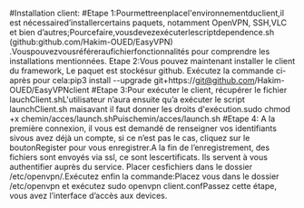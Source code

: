 #Installation client:
#Etape 1:Pourmettreenplacel'environnementduclient,il est nécessaired’installercertains paquets, notamment OpenVPN, SSH,VLC et bien d’autres;Pourcefaire,vousdevezexécuterlescript​dependence.sh​(github:github.com/Hakim-OUED/EasyVPN​)​.Vouspouvezvousréféreraufichierfonctionnalités pour comprendre les installations mentionnées.
Etape 2:Vous pouvez maintenant installer le client du framework, Le paquet est stockésur github. Exécutez  la commande ci-après pour cela:pip3 install --upgrade git+​https://git@github.com/Hakim-OUED/EasyVPNclient
#Etape 3:Pour exécuter le client, récupérer le fichier ​lauchClient.shL'utilisateur n’aura ensuite qu’a exécuter le script launchClient.sh maisavant il faut donner les droits d'exécution.sudo chmod +x chemin/acces/launch.shPuischemin/acces/launch.sh
#Etape 4: A la première connexion, il vous est demandé de renseigner vos identifiants sivous avez déjà un compte, si ce n’est pas le cas, cliquez sur le boutonRegister pour vous enregistrer.A la fin de l’enregistrement, des fichiers sont envoyés via ssl, ce sont lescertificats. Ils servent à vous authentifier auprès du service. Placer cesfichiers dans le dossier ​/etc/openvpn/.Exécutez enfin la commande:Placez vous dans le dossier /etc/openvpn et exécutez sudo openvpn client.confPassez cette étape, vous avez l’interface d’accès aux devices.

